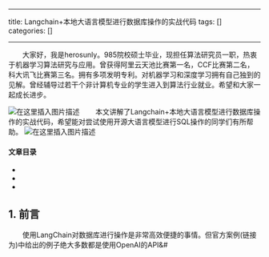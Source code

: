 
--- 
title:  Langchain+本地大语言模型进行数据库操作的实战代码 
tags: []
categories: [] 

---
  大家好，我是herosunly。985院校硕士毕业，现担任算法研究员一职，热衷于机器学习算法研究与应用。曾获得阿里云天池比赛第一名，CCF比赛第二名，科大讯飞比赛第三名。拥有多项发明专利。对机器学习和深度学习拥有自己独到的见解。曾经辅导过若干个非计算机专业的学生进入到算法行业就业。希望和大家一起成长进步。

<img src="https://img-blog.csdnimg.cn/c066fa6c575a4b11826c3550df19be9a.png#pic_center" alt="在这里插入图片描述">   本文讲解了Langchain+本地大语言模型进行数据库操作的实战代码，希望能对尝试使用开源大语言模型进行SQL操作的同学们有所帮助。 <img src="https://img-blog.csdnimg.cn/8069f5162b62417b95340b6fc8b1c961.png#pic_center" alt="在这里插入图片描述">



#### 文章目录

  - 
  - 
  - 
 


## 1. 前言

  使用LangChain对数据库进行操作是非常高效便捷的事情。但官方案例(链接为)中给出的例子绝大多数都是使用OpenAI的API&amp;#
